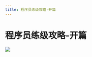 ```yaml
---
title: 程序员练级攻略-开篇
---
```


# 程序员练级攻略-开篇
![](http://q0fn7wgae.bkt.clouddn.com/%E7%A8%8B%E5%BA%8F%E5%91%98%E7%BB%83%E7%BA%A7%E6%94%BB%E7%95%A5_%E5%BC%80%E7%AF%87.png)